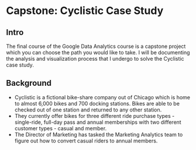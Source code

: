 # Capstone: Cyclistic Case Study
## Intro
The final course of the Google Data Analytics course is a capstone project which you can choose the path you would like to take. I will be documenting the analysis and visualization process that I undergo to solve the Cyclistic case study.
## Background
- Cyclistic is a fictional bike-share company out of Chicago which is home to almost 6,000 bikes and 700 docking stations. Bikes are able to be checked out of one station and returned to any other station.
- They currently offer bikes for three different ride purchase types - single-ride, full-day pass and annual memberships with two different customer types - casual and member.
- The Director of Marketing has tasked the Marketing Analytics team to figure out how to convert casual riders to annual members.
